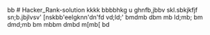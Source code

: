 bb # Hacker_Rank-solution
kkkk
bbbbhkg
u
ghnfb,jbbv
skl.sbkjkfjf
sn;b.jbjlvsv'
[nskbb'eelgknn'dn'fd
vd;ld;'
bmdmb
dbm
mb
ld;mb;
bm
dmd;mb
bm
mbbm
dmbd
m[mb[
bd

